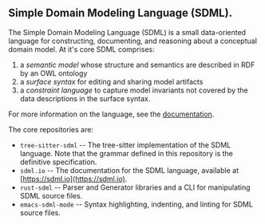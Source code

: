 ## Simple Domain Modeling Language (SDML).

The Simple Domain Modeling Language (SDML) is a small data-oriented language for constructing, documenting, and
reasoning about a conceptual domain model. At it's
core SDML comprises:

1. a *semantic model* whose structure and semantics are described in RDF by an OWL ontology
2. a *surface syntax* for editing and sharing model artifacts
3. a *constraint language* to capture model invariants not covered by the data descriptions in the surface syntax.

For more information on the language, see the [documentation](https://sdml.io/).

The core repositories are:

* `tree-sitter-sdml` -- The tree-sitter implementation of the SDML language. Note that the grammar defined in this
  repository is the definitive specification.
* `sdml.io` -- The documentation for the SDML language, available at [https://sdml.io](https://sdml.io).
* `rust-sdml` -- Parser and Generator libraries and a CLI for manipulating SDML source files.
* `emacs-sdml-mode` -- Syntax highlighting, indenting, and linting for SDML source files.
